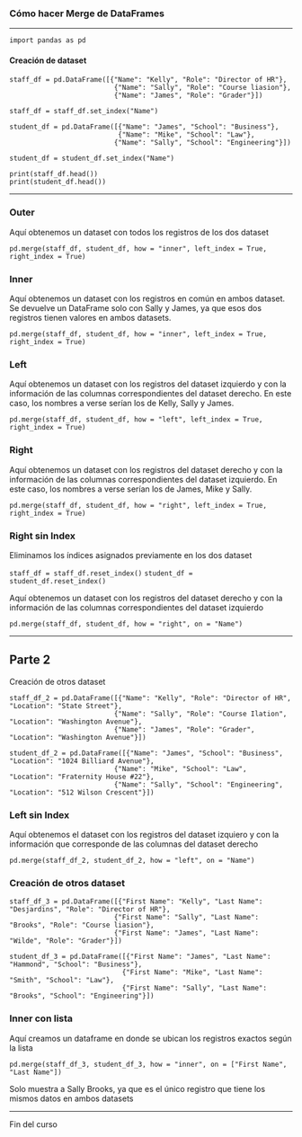 ### Cómo hacer Merge de DataFrames
---

`import pandas as pd`

#### Creación de dataset

~~~
staff_df = pd.DataFrame([{"Name": "Kelly", "Role": "Director of HR"},
                          {"Name": "Sally", "Role": "Course liasion"},
                          {"Name": "James", "Role": "Grader"}])

staff_df = staff_df.set_index("Name")

student_df = pd.DataFrame([{"Name": "James", "School": "Business"},
                           {"Name": "Mike", "School": "Law"},
                          {"Name": "Sally", "School": "Engineering"}])

student_df = student_df.set_index("Name")

print(staff_df.head())
print(student_df.head())
~~~

---
### Outer

Aquí obtenemos un dataset con todos los registros de los dos dataset

`pd.merge(staff_df, student_df, how = "inner", left_index = True, right_index = True)`

### Inner

Aquí obtenemos un dataset con los registros en común en ambos dataset. Se devuelve un DataFrame solo con Sally y James, ya que esos dos registros tienen valores en ambos datasets.

`pd.merge(staff_df, student_df, how = "inner", left_index = True, right_index = True)`

### Left

Aquí obtenemos un dataset con los registros del dataset izquierdo y con la información de las columnas correspondientes del dataset derecho. En este caso, los nombres a verse serían los de Kelly, Sally y James.

`pd.merge(staff_df, student_df, how = "left", left_index = True, right_index = True)`

### Right

Aquí obtenemos un dataset con los registros del dataset derecho y con la información de las columnas correspondientes del dataset izquierdo. En este caso, los nombres a verse serían los de James, Mike y Sally.

`pd.merge(staff_df, student_df, how = "right", left_index = True, right_index = True)`

### Right sin Index

Eliminamos los índices asignados previamente en los dos dataset

`staff_df = staff_df.reset_index()`
`student_df = student_df.reset_index()`

Aquí obtenemos un dataset con los registros del dataset derecho y con la información de las columnas correspondientes del dataset izquierdo

`pd.merge(staff_df, student_df, how = "right", on = "Name")`

---

## Parte 2

Creación de otros dataset

~~~
staff_df_2 = pd.DataFrame([{"Name": "Kelly", "Role": "Director of HR", "Location": "State Street"},
                          {"Name": "Sally", "Role": "Course Ilation", "Location": "Washington Avenue"},
                          {"Name": "James", "Role": "Grader", "Location": "Washington Avenue"}])

student_df_2 = pd.DataFrame([{"Name": "James", "School": "Business", "Location": "1024 Billiard Avenue"},
                          {"Name": "Mike", "School": "Law", "Location": "Fraternity House #22"},
                          {"Name": "Sally", "School": "Engineering", "Location": "512 Wilson Crescent"}])
~~~

### Left sin Index

Aquí obtenemos el dataset con los registros del dataset izquiero y con la información que corresponde de las columnas del dataset derecho

`pd.merge(staff_df_2, student_df_2, how = "left", on = "Name")`

### Creación de otros dataset

~~~
staff_df_3 = pd.DataFrame([{"First Name": "Kelly", "Last Name": "Desjardins", "Role": "Director of HR"},
                          {"First Name": "Sally", "Last Name": "Brooks", "Role": "Course liasion"},
                          {"First Name": "James", "Last Name": "Wilde", "Role": "Grader"}])

student_df_3 = pd.DataFrame([{"First Name": "James", "Last Name": "Hammond", "School": "Business"},
                            {"First Name": "Mike", "Last Name": "Smith", "School": "Law"},
                            {"First Name": "Sally", "Last Name": "Brooks", "School": "Engineering"}])
~~~

### Inner con lista

Aquí creamos un dataframe en donde se ubican los registros exactos según la lista

`pd.merge(staff_df_3, student_df_3, how = "inner", on = ["First Name", "Last Name"])`

Solo muestra a Sally Brooks, ya que es el único registro que tiene los mismos datos en ambos datasets

---

Fin del curso
